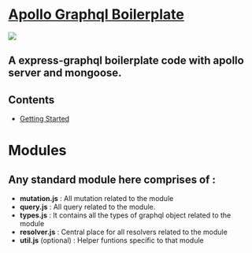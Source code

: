 # [Apollo Graphql Boilerplate](https://github.com/abdghani/apollo-graphql-boilerplate)


[![](https://img.shields.io/badge/author-@abdullah-blue.svg)](https://github.com/abdghani)


## A express-graphql boilerplate code with apollo server and mongoose. 

## Contents
- [Getting Started](docs/getting_started.md)

# Modules
## Any standard module here comprises of :
- **mutation.js** : All mutation related to the module
- **query.js** : All query related to the module.
- **types.js** : It contains all the types of graphql object related to the module
- **resolver.js** : Central place for all resolvers related to the module
- **util.js** (optional) : Helper funtions specific to that module

